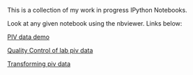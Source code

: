This is a collection of my work in progress IPython Notebooks.

Look at any given notebook using the nbviewer. Links below:

[PIV data demo](http://nbviewer.ipython.org/github/aaren/notebooks/blob/master/piv_data_demo.ipynb)

[Quality Control of lab piv data](http://nbviewer.ipython.org/github/aaren/notebooks/blob/master/piv_data_qc.ipynb)

[Transforming piv data](http://nbviewer.ipython.org/github/aaren/notebooks/blob/master/piv_data_transform.ipynb)
